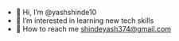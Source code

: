 - 👋 Hi, I’m @yashshinde10
- 👀 I’m interested in learning new tech skills
- 💞️ How to reach me shindeyash374@gmail.com

<!---
yashshinde10/yashshinde10 is a ✨ special ✨ repository because its `README.md` (this file) appears on your GitHub profile.
You can click the Preview link to take a look at your changes.
--->
